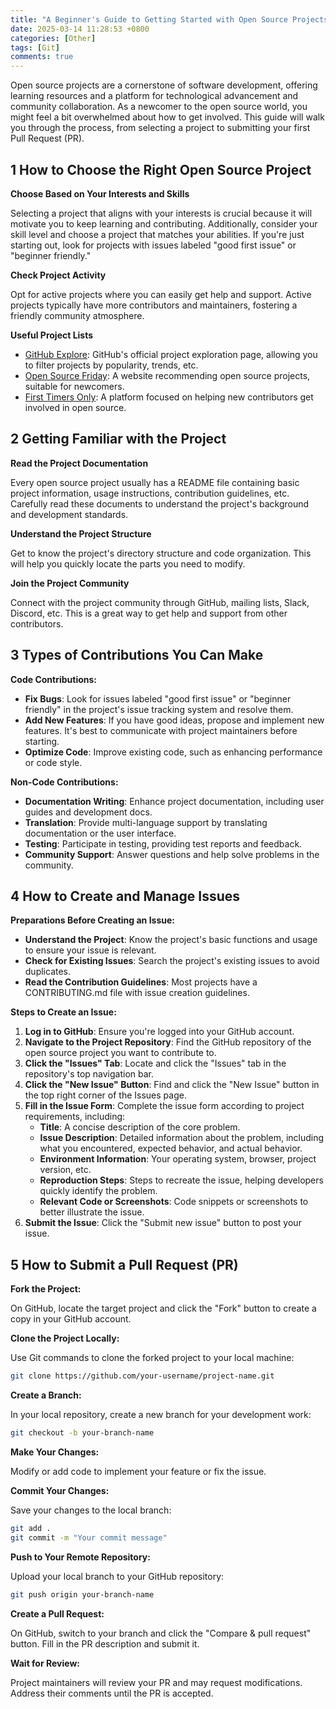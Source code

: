 ```yaml
---
title: "A Beginner's Guide to Getting Started with Open Source Projects"
date: 2025-03-14 11:28:53 +0800
categories: [Other]
tags: [Git]
comments: true
---
```


Open source projects are a cornerstone of software development, offering learning resources and a platform for technological advancement and community collaboration. As a newcomer to the open source world, you might feel a bit overwhelmed about how to get involved. This guide will walk you through the process, from selecting a project to submitting your first Pull Request (PR).

## **1 How to Choose the Right Open Source Project**

**Choose Based on Your Interests and Skills**

Selecting a project that aligns with your interests is crucial because it will motivate you to keep learning and contributing. Additionally, consider your skill level and choose a project that matches your abilities. If you're just starting out, look for projects with issues labeled "good first issue" or "beginner friendly."

**Check Project Activity**

Opt for active projects where you can easily get help and support. Active projects typically have more contributors and maintainers, fostering a friendly community atmosphere.

**Useful Project Lists**

- [GitHub Explore](https://github.com/explore): GitHub's official project exploration page, allowing you to filter projects by popularity, trends, etc.
- [Open Source Friday](https://opensourcefriday.com/): A website recommending open source projects, suitable for newcomers.
- [First Timers Only](https://www.firsttimersonly.com/): A platform focused on helping new contributors get involved in open source.



## **2 Getting Familiar with the Project**

**Read the Project Documentation**

Every open source project usually has a README file containing basic project information, usage instructions, contribution guidelines, etc. Carefully read these documents to understand the project's background and development standards.

**Understand the Project Structure**

Get to know the project's directory structure and code organization. This will help you quickly locate the parts you need to modify.

**Join the Project Community**

Connect with the project community through GitHub, mailing lists, Slack, Discord, etc. This is a great way to get help and support from other contributors.



## **3 Types of Contributions You Can Make**

**Code Contributions:**

- **Fix Bugs**: Look for issues labeled "good first issue" or "beginner friendly" in the project's issue tracking system and resolve them.
- **Add New Features**: If you have good ideas, propose and implement new features. It's best to communicate with project maintainers before starting.
- **Optimize Code**: Improve existing code, such as enhancing performance or code style.

**Non-Code Contributions:**

- **Documentation Writing**: Enhance project documentation, including user guides and development docs.
- **Translation**: Provide multi-language support by translating documentation or the user interface.
- **Testing**: Participate in testing, providing test reports and feedback.
- **Community Support**: Answer questions and help solve problems in the community.



## **4 How to Create and Manage Issues**

**Preparations Before Creating an Issue:**

- **Understand the Project**: Know the project's basic functions and usage to ensure your issue is relevant.
- **Check for Existing Issues**: Search the project's existing issues to avoid duplicates.
- **Read the Contribution Guidelines**: Most projects have a CONTRIBUTING.md file with issue creation guidelines.

**Steps to Create an Issue:**

1. **Log in to GitHub**: Ensure you're logged into your GitHub account.
2. **Navigate to the Project Repository**: Find the GitHub repository of the open source project you want to contribute to.
3. **Click the "Issues" Tab**: Locate and click the "Issues" tab in the repository's top navigation bar.
4. **Click the "New Issue" Button**: Find and click the "New Issue" button in the top right corner of the Issues page.
5. **Fill in the Issue Form**: Complete the issue form according to project requirements, including:
   - **Title**: A concise description of the core problem.
   - **Issue Description**: Detailed information about the problem, including what you encountered, expected behavior, and actual behavior.
   - **Environment Information**: Your operating system, browser, project version, etc.
   - **Reproduction Steps**: Steps to recreate the issue, helping developers quickly identify the problem.
   - **Relevant Code or Screenshots**: Code snippets or screenshots to better illustrate the issue.
6. **Submit the Issue**: Click the "Submit new issue" button to post your issue.



## **5 How to Submit a Pull Request (PR)**

**Fork the Project:**

On GitHub, locate the target project and click the "Fork" button to create a copy in your GitHub account.

**Clone the Project Locally:**

Use Git commands to clone the forked project to your local machine:

```bash
git clone https://github.com/your-username/project-name.git
```

**Create a Branch:**

In your local repository, create a new branch for your development work:

```bash
git checkout -b your-branch-name
```

**Make Your Changes:**

Modify or add code to implement your feature or fix the issue.

**Commit Your Changes:**

Save your changes to the local branch:

```bash
git add .
git commit -m "Your commit message"
```

**Push to Your Remote Repository:**

Upload your local branch to your GitHub repository:

```bash
git push origin your-branch-name
```

**Create a Pull Request:**

On GitHub, switch to your branch and click the "Compare & pull request" button. Fill in the PR description and submit it.

**Wait for Review:**

Project maintainers will review your PR and may request modifications. Address their comments until the PR is accepted.
